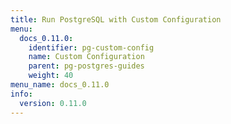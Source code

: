 ```yaml
---
title: Run PostgreSQL with Custom Configuration
menu:
  docs_0.11.0:
    identifier: pg-custom-config
    name: Custom Configuration
    parent: pg-postgres-guides
    weight: 40
menu_name: docs_0.11.0
info:
  version: 0.11.0
---
```


